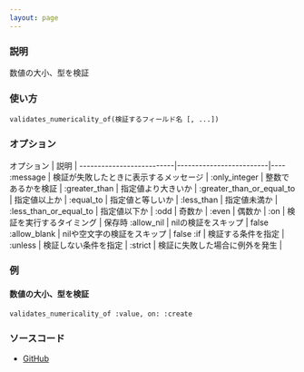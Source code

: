 ```yaml
---
layout: page
---
```

### 説明
数値の大小、型を検証

### 使い方
    validates_numericality_of(検証するフィールド名 [, ...])

### オプション

オプション                     | 説明                      |
--------------------------|-------------------------|----
:message                  | 検証が失敗したときに表示するメッセージ |
:only_integer             | 整数であるかを検証             |
:greater_than             | 指定値より大きいか             |
:greater_than_or_equal_to | 指定値以上か               |
:equal_to                 | 指定値と等しいか              |
:less_than                | 指定値未満か               |
:less_than_or_equal_to    | 指定値以下か               |
:odd                      | 奇数か                     |
:even                     | 偶数か                     |
:on                       | 検証を実行するタイミング         | 保存時
:allow_nil                | nilの検証をスキップ     | false
:allow_blank              | nilや空文字の検証をスキップ      | false
:if                       | 検証する条件を指定           |
:unless                   | 検証しない条件を指定          |
:strict                   | 検証に失敗した場合に例外を発生 |

### 例
#### 数値の大小、型を検証
    validates_numericality_of :value, on: :create

### ソースコード
* [GitHub](https://github.com/rails/rails/blob/f888fad4db6d6956b675ca0441baa5aa63edae32/activemodel/lib/active_model/validations/numericality.rb#L154)